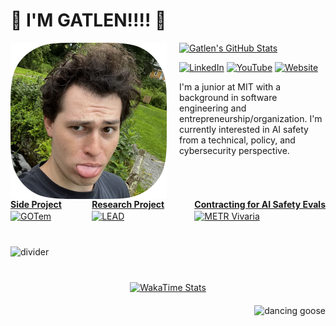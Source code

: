 # 🪿 I'M GATLEN!!!! 🪿

<div style="display: flex; align-items: flex-start; gap: 20px;">
  <img src="./docs/profile-pic.png" width="250" height="250" alt="Profile Pic">
  
  <div>
    <a href="https://github.com/GatlenCulp">
      <img src="https://github-readme-stats.vercel.app/api?username=GatlenCulp&theme=dracula&border_radius=20&show_icons=true&rank_icon=percentile&hide_title=true&card_width=500px" alt="Gatlen's GitHub Stats">
    </a>
    <p>
      <a href="https://www.linkedin.com/in/gatlen-culp/"><img src="https://img.shields.io/badge/LinkedIn-Gatlen%20Culp-0077B5?style=flat&logo=linkedin&logoColor=white" alt="LinkedIn"></a>
      <a href="https://www.youtube.com/@Hugernot"><img src="https://img.shields.io/badge/YouTube-hugz-FF0000?style=flat&logo=youtube&logoColor=white" alt="YouTube"></a>
      <a href="https://gatlen.me"><img src="https://img.shields.io/badge/Website-gatlen.me-000000?style=flat&logoColor=white" alt="Website"></a>
    </p>
    <p>I'm a junior at MIT with a background in software engineering and entrepreneurship/organization. I'm currently interested in AI safety from a technical, policy, and cybersecurity perspective.</p>
  </div>
</div>


<div style="display: flex; justify-content: space-between; gap: 10px;">
  <a href="https://github.com/GatlenCulp/gatlens-opinionated-template">
    <strong>Side Project</strong><br/>
    <img height=120 align="center" src="https://github-readme-stats.vercel.app/api/pin/?username=GatlenCulp&repo=gatlens-opinionated-template&card_width=400" alt="GOTem" />
  </a>
  <a href="https://github.com/GatlenCulp/embedding_translation">
    <strong>Research Project</strong><br/>
    <img height=120 align="center" src="https://github-readme-stats.vercel.app/api/pin/?username=GatlenCulp&repo=embedding_translation&card_width=400" alt="LEAD" />
  </a>
  <a href="https://github.com/GatlenCulp/vivaria">
    <strong>Contracting for AI Safety Evals</strong><br/>
    <img height=120 align="center" src="https://github-readme-stats.vercel.app/api/pin/?username=GatlenCulp&repo=vivaria&card_width=400" alt="METR Vivaria" />
  </a>
</div>

<img src="https://media3.giphy.com/media/v1.Y2lkPTc5MGI3NjExcGllOGJyczl6b3l4MmtlNG9hbW9nNXVoMXljcWtzcWdpZHZkbWJ5MiZlcD12MV9pbnRlcm5hbF9naWZfYnlfaWQmY3Q9Zw/AR1Ici6edfxkDgivPv/giphy.gif" alt="divider" style="width: 100%; height: 4px; margin: 40px 0; object-fit: fill;">

<div align="center">
  <a href="https://github.com/GatlenCulp/">
    <img src="https://github-readme-stats.vercel.app/api/wakatime?username=Gatlen&layout=compact&theme=dracula&border_radius=20" alt="WakaTime Stats">
  </a>
</div>


<div style="display: grid; margin-top: 20px; justify-content: end;">
  <img src="https://media.tenor.com/To-m-xomKToAAAAM/goose-default-dance-dancing.gif" alt="dancing goose" style="height: 50px;">
</div>
